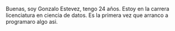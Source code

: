 Buenas, soy Gonzalo Estevez, tengo 24 años.
Estoy en la carrera licenciatura en ciencia de datos.
Es la primera vez que arranco a programaro algo asi.

